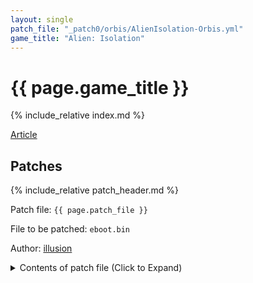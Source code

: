 ```yaml
---
layout: single
patch_file: "_patch0/orbis/AlienIsolation-Orbis.yml"
game_title: "Alien: Isolation"
---
```


# {{ page.game_title }}

{% include_relative index.md %}

[Article](https://illusion0001.github.io/patches/2021/09/09/AlienIsolation-Patches/)

## Patches

{% include_relative patch_header.md %}

Patch file: `{{ page.patch_file }}`

File to be patched: `eboot.bin`

Author: [illusion](https://twitter.com/illusion0002)

<details>
<summary>Contents of patch file (Click to Expand)</summary>

{% highlight yml %}
{% flexible_include {{ page.patch_file }} %}
{% endhighlight %}

</details>
